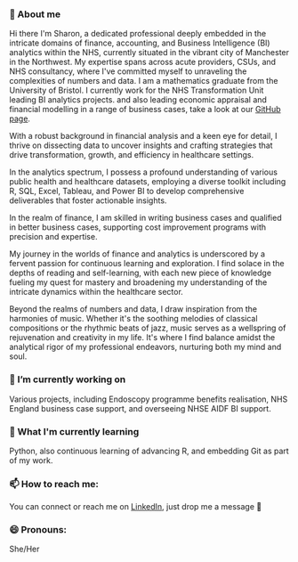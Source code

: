 ### 👋 About me
Hi there I'm Sharon, a dedicated professional deeply embedded in the intricate domains of finance, accounting, and Business Intelligence (BI) analytics within the NHS, currently situated in the vibrant city of Manchester in the Northwest. My expertise spans across acute providers, CSUs, and NHS consultancy, where I've committed myself to unraveling the complexities of numbers and data.  I am a mathematics graduate from the University of Bristol. I currently work for the NHS Transformation Unit leading BI analytics projects. and also leading economic appraisal and financial modelling in a range of business cases, take a look at our [GitHub page](https://github.com/NHS-Transformation-Unit).

With a robust background in financial analysis and a keen eye for detail, I thrive on dissecting data to uncover insights and crafting strategies that drive transformation, growth, and efficiency in healthcare settings. 

In the analytics spectrum, I possess a profound understanding of various public health and healthcare datasets, employing a diverse toolkit including R, SQL, Excel, Tableau, and Power BI to develop comprehensive deliverables that foster actionable insights.

In the realm of finance, I am skilled in writing business cases and qualified in better business cases, supporting cost improvement programs with precision and expertise.

My journey in the worlds of finance and analytics is underscored by a fervent passion for continuous learning and exploration. I find solace in the depths of reading and self-learning, with each new piece of knowledge fueling my quest for mastery and broadening my understanding of the intricate dynamics within the healthcare sector.

Beyond the realms of numbers and data, I draw inspiration from the harmonies of music. Whether it's the soothing melodies of classical compositions or the rhythmic beats of jazz, music serves as a wellspring of rejuvenation and creativity in my life. It's where I find balance amidst the analytical rigor of my professional endeavors, nurturing both my mind and soul.

### 🔭 I’m currently working on 
Various projects, including Endoscopy programme benefits realisation, NHS England business case support, and overseeing NHSE AIDF BI support.

### 🌱 What I'm currently learning
Python, also continuous learning of advancing R, and embedding Git as part of my work.

### 📫 How to reach me: 
You can connect or reach me on [LinkedIn](https://www.linkedin.com/in/sharon-lai-56698973/), just drop me a message :slightly_smiling_face:

### 😄 Pronouns: 
She/Her


<!--
**SLai-mc/SLai-mc** is a ✨ _special_ ✨ repository because its `README.md` (this file) appears on your GitHub profile.

Here are some ideas to get you started:


- 👯 I’m looking to collaborate on ...
- 🤔 I’m looking for help with ...
- 💬 Ask me about ...
- 📫 How to reach me: 
- 😄 Pronouns: She/Her
- ⚡ Fun fact: ...
-->
